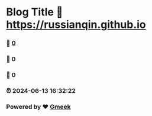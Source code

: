 # Blog Title :link: https://russianqin.github.io 
### :page_facing_up: [0](https://russianqin.github.io/tag.html) 
### :speech_balloon: 0 
### :hibiscus: 0 
### :alarm_clock: 2024-06-13 16:32:22 
### Powered by :heart: [Gmeek](https://github.com/Meekdai/Gmeek)
